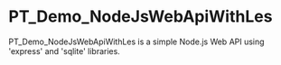 # PT_Demo_NodeJsWebApiWithLes
PT_Demo_NodeJsWebApiWithLes is a simple Node.js Web API using 'express' and 'sqlite' libraries.
